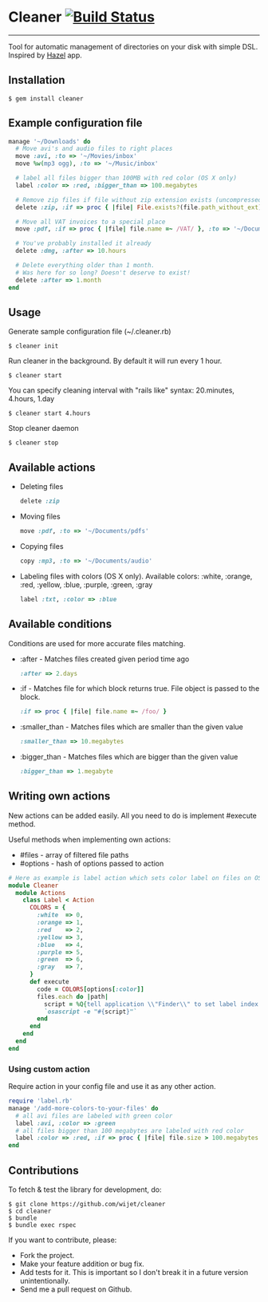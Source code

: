 # Cleaner [![Build Status](https://secure.travis-ci.org/wijet/cleaner.png)](http://travis-ci.org/wijet/cleaner)
---

Tool for automatic management of directories on your disk with simple DSL. Inspired by [Hazel](http://www.noodlesoft.com/hazel.php) app.

## Installation

    $ gem install cleaner

## Example configuration file

```ruby
manage '~/Downloads' do
  # Move avi's and audio files to right places
  move :avi, :to => '~/Movies/inbox'
  move %w(mp3 ogg), :to => '~/Music/inbox'

  # label all files bigger than 100MB with red color (OS X only)
  label :color => :red, :bigger_than => 100.megabytes

  # Remove zip files if file without zip extension exists (uncompressed files)
  delete :zip, :if => proc { |file| File.exists?(file.path_without_ext) }

  # Move all VAT invoices to a special place
  move :pdf, :if => proc { |file| file.name =~ /VAT/ }, :to => '~/Documents/invoices'

  # You've probably installed it already
  delete :dmg, :after => 10.hours

  # Delete everything older than 1 month.
  # Was here for so long? Doesn't deserve to exist!
  delete :after => 1.month
end
```

## Usage

Generate sample configuration file (~/.cleaner.rb)

    $ cleaner init

Run cleaner in the background. By default it will run every 1 hour.

    $ cleaner start

You can specify cleaning interval with "rails like" syntax: 20.minutes, 4.hours, 1.day

    $ cleaner start 4.hours

Stop cleaner daemon

    $ cleaner stop


## Available actions

  - Deleting files

    ```ruby
    delete :zip
    ```

  - Moving files

    ```ruby
    move :pdf, :to => '~/Documents/pdfs'
    ```

  - Copying files

    ```ruby
    copy :mp3, :to => '~/Documents/audio'
    ```

  - Labeling files with colors (OS X only). Available colors: :white, :orange, :red, :yellow, :blue, :purple, :green, :gray

    ```ruby
    label :txt, :color => :blue
    ```

## Available conditions

  Conditions are used for more accurate files matching.

  - :after - Matches files created given period time ago

    ```ruby
    :after => 2.days
    ```

  - :if - Matches file for which block returns true. File object is passed to the block.

    ```ruby
    :if => proc { |file| file.name =~ /foo/ }
    ```

  - :smaller_than - Matches files which are smaller than the given value

    ```ruby
    :smaller_than => 10.megabytes
    ```

  - :bigger_than - Matches files which are bigger than the given value

    ```ruby
    :bigger_than => 1.megabyte
    ```

## Writing own actions

New actions can be added easily. All you need to do is implement #execute method.

Useful methods when implementing own actions:

  - #files - array of filtered file paths
  - #options - hash of options passed to action

```ruby
# Here as example is label action which sets color label on files on OS X
module Cleaner
  module Actions
    class Label < Action
      COLORS = {
        :white  => 0,
        :orange => 1,
        :red    => 2,
        :yellow => 3,
        :blue   => 4,
        :purple => 5,
        :green  => 6,
        :gray   => 7,
      }
      def execute
        code = COLORS[options[:color]]
        files.each do |path|
          script = %Q{tell application \\"Finder\\" to set label index of file (POSIX file \\"#{path}\\") to #{code}}
          `osascript -e "#{script}"`
        end
      end
    end
  end
end
```

### Using custom action
Require action in your config file and use it as any other action.

```ruby
require 'label.rb'
manage '/add-more-colors-to-your-files' do
  # all avi files are labeled with green color
  label :avi, :color => :green
  # all files bigger than 100 megabytes are labeled with red color
  label :color => :red, :if => proc { |file| file.size > 100.megabytes }
end
```

## Contributions

To fetch & test the library for development, do:

    $ git clone https://github.com/wijet/cleaner
    $ cd cleaner
    $ bundle
    $ bundle exec rspec

If you want to contribute, please:

  * Fork the project.
  * Make your feature addition or bug fix.
  * Add tests for it. This is important so I don't break it in a future version unintentionally.
  * Send me a pull request on Github.
